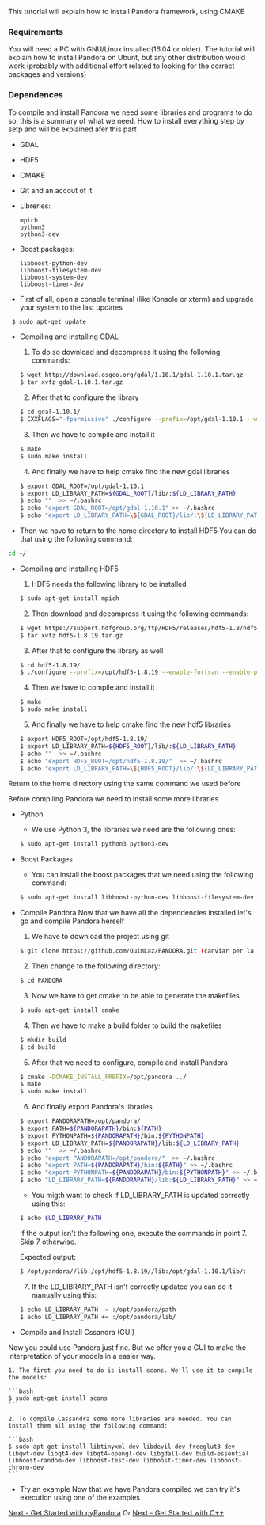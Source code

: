 
This tutorial will explain how to install Pandora framework, using CMAKE

### Requirements
You will need a PC with GNU/Linux installed(16.04 or older). The tutorial will explain how to install Pandora on Ubunt, but any other distribution would work (probably with additional effort related to looking for the correct packages and versions)

### Dependences

To compile and install Pandora we need some libraries and programs to do so, this is a summary of what we need. How to install everything step by setp and will be explained afer this part

* GDAL
* HDF5
* CMAKE
* Git and an accout of it
* Libreries:
	
	```
	mpich
	python3 
	python3-dev
	```
	
* Boost packages:
	
	```
	libboost-python-dev 
	libboost-filesystem-dev 
	libboost-system-dev 
	libboost-timer-dev
	```


- First of all, open a console terminal (like Konsole or xterm) and upgrade your system to the last updates

```bash
 $ sudo apt-get update
```

- Compiling and installing GDAL
	1. To do so download and decompress it using the following commands:

	```bash
	$ wget http://download.osgeo.org/gdal/1.10.1/gdal-1.10.1.tar.gz
	$ tar xvfz gdal-1.10.1.tar.gz
	```

	2. After that to configure the library

	```bash
	$ cd gdal-1.10.1/
	$ CXXFLAGS="-fpermissive" ./configure --prefix=/opt/gdal-1.10.1 --with-pcraster=internal --with-png=internal --with-libtiff=internal --with-geotiff=internal --with-jpeg=internal --with-gif=internal --with-netcdf=no --enable-debug
	```

	3. Then we have to compile and install it

	```bash
	$ make
	$ sudo make install
	```

	4. And finally we have to help cmake find the new gdal libraries

	```bash
	$ export GDAL_ROOT=/opt/gdal-1.10.1
	$ export LD_LIBRARY_PATH=${GDAL_ROOT}/lib/:${LD_LIBRARY_PATH}
	$ echo ""  >> ~/.bashrc
	$ echo "export GDAL_ROOT=/opt/gdal-1.10.1" >> ~/.bashrc	
	$ echo "export LD_LIBRARY_PATH=\${GDAL_ROOT}/lib/:\${LD_LIBRARY_PATH}" >> ~/.bashrc
	```
	
- Then we have to return to the home directory to install HDF5
You can do that using the following command:

```bash
cd ~/
```

- Compiling and installing HDF5
	1. HDF5 needs the following library to be installed

	```bash
	$ sudo apt-get install mpich
	```
	2. Then download and decompress it using the following commands:

	```bash
	$ wget https://support.hdfgroup.org/ftp/HDF5/releases/hdf5-1.8/hdf5-1.8.19/src/hdf5-1.8.19.tar.gz	
	$ tar xvfz hdf5-1.8.19.tar.gz
	```

	3. After that to configure the library as well

	```bash
	$ cd hdf5-1.8.19/
	$ ./configure --prefix=/opt/hdf5-1.8.19 --enable-fortran --enable-parallel --enable-debug=all	
	```

	4. Then we have to compile and install it

	```bash
	$ make
	$ sudo make install
	```

	5. And finally we have to help cmake find the new hdf5 libraries

	```bash
	$ export HDF5_ROOT=/opt/hdf5-1.8.19/
	$ export LD_LIBRARY_PATH=${HDF5_ROOT}/lib/:${LD_LIBRARY_PATH}
	$ echo ""  >> ~/.bashrc
	$ echo "export HDF5_ROOT=/opt/hdf5-1.8.19/"  >> ~/.bashrc
	$ echo "export LD_LIBRARY_PATH=\${HDF5_ROOT}/lib/:\${LD_LIBRARY_PATH}" >> ~/.bashrc
	```

Return to the home directory using the same command we used before

Before compiling Pandora we need to install some more libraries

- Python
	* We use Python 3, the libraries we need are the following ones:

	```bash
	$ sudo apt-get install python3 python3-dev
	```

- Boost Packages
	* You can install the boost packages that we need using the following command:

	```bash
	$ sudo apt-get install libboost-python-dev libboost-filesystem-dev libboost-system-dev libboost-timer-dev
	```

- Compile Pandora
Now that we have all the dependencies installed let's go and compile Pandora herself
	
	1. We have to download the project using git

	```bash
	$ git clone https://github.com/QuimLaz/PANDORA.git (canviar per la master quan fem el merge)
	```
	
	2. Then change to the following directory:
	
	```bash
	$ cd PANDORA
	```

	3. Now we have to get cmake to be able to generate the makefiles

	```bash
	$ sudo apt-get install cmake
	```
	
	4. Then we have to make a build folder to build the makefiles

	```bash
	$ mkdir build
	$ cd build
	```
	
	5. After that we need to configure, compile and install Pandora

	```bash
	$ cmake -DCMAKE_INSTALL_PREFIX=/opt/pandora ../
	$ make
	$ sudo make install
	```
	
	6. And finally export Pandora's libraries

	```bash
	$ export PANDORAPATH=/opt/pandora/
	$ export PATH=${PANDORAPATH}/bin:${PATH}
	$ export PYTHONPATH=${PANDORAPATH}/bin:${PYTHONPATH}
	$ export LD_LIBRARY_PATH=${PANDORAPATH}/lib:${LD_LIBRARY_PATH}
	$ echo ""  >> ~/.bashrc
	$ echo "export PANDORAPATH=/opt/pandora/"  >> ~/.bashrc
	$ echo "export PATH=${PANDORAPATH}/bin:${PATH}" >> ~/.bashrc
	$ echo "export PYTHONPATH=${PANDORAPATH}/bin:${PYTHONPATH}" >> ~/.bashrc
	$ echo "LD_LIBRARY_PATH=${PANDORAPATH}/lib:${LD_LIBRARY_PATH}" >> ~/.bashrc
	```
	
	* You migth want to check if LD_LIBRARY_PATH is updated correctly using this:
	
	```bash
	$ echo $LD_LIBRARY_PATH
	```
	
	If the output isn't the following one, execute the commands in point 7. Skip 7 otherwise.
	
	Expected output: 
	```bash
	$ /opt/pandora//lib:/opt/hdf5-1.8.19//lib:/opt/gdal-1.10.1/lib/:
	```
	
	7. If the LD_LIBRARY_PATH isn't correctly updated you can do it manually using this:
	
	```bash
	$ echo LD_LIBRARY_PATH -= :/opt/pandora/path
	$ echo LD_LIBRARY_PATH += :/opt/pandora/lib/
	```

- Compile and Install Cssandra (GUI)

Now you could use Pandora just fine. But we offer you a GUI to make the 
interpretation of your models in a easier way.

	1. The first you need to do is install scons. We'll use it to compile the models:
		
	```bash
	$ sudo apt-get install scons
	```
	
	2. To compile Cassandra some more libraries are needed. You can install them all using the following command:
	
	```bash
	$ sudo apt-get install libtinyxml-dev libdevil-dev freeglut3-dev libqwt-dev libqt4-dev libqt4-opengl-dev libgdal1-dev build-essential libboost-random-dev libboost-test-dev libboost-timer-dev libboost-chrono-dev
	```

- Try an example
Now that we have Pandora compiled we can try it's execution using one of the examples


	


        
[Next - Get Started with pyPandora](01_getting_started_pyPandora.md)
Or [Next - Get Started with C++](02_getting_started_pandora.md)
